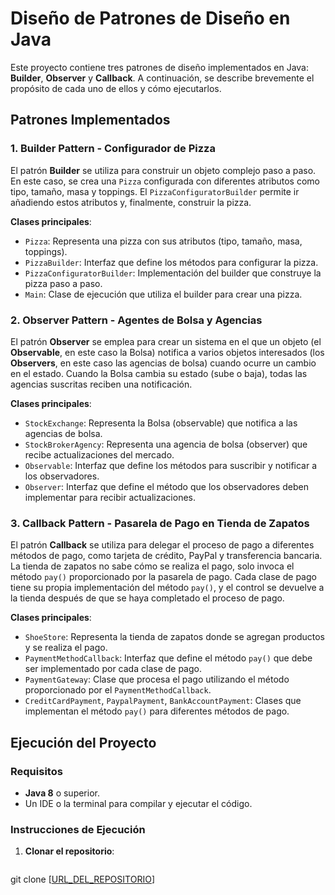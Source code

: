 # Diseño de Patrones de Diseño en Java

Este proyecto contiene tres patrones de diseño implementados en Java: **Builder**, **Observer** y **Callback**. A continuación, se describe brevemente el propósito de cada uno de ellos y cómo ejecutarlos.

## Patrones Implementados

### 1. **Builder Pattern** - **Configurador de Pizza**
El patrón **Builder** se utiliza para construir un objeto complejo paso a paso. En este caso, se crea una `Pizza` configurada con diferentes atributos como tipo, tamaño, masa y toppings. El `PizzaConfiguratorBuilder` permite ir añadiendo estos atributos y, finalmente, construir la pizza.

**Clases principales**:
- `Pizza`: Representa una pizza con sus atributos (tipo, tamaño, masa, toppings).
- `PizzaBuilder`: Interfaz que define los métodos para configurar la pizza.
- `PizzaConfiguratorBuilder`: Implementación del builder que construye la pizza paso a paso.
- `Main`: Clase de ejecución que utiliza el builder para crear una pizza.

### 2. **Observer Pattern** - **Agentes de Bolsa y Agencias**
El patrón **Observer** se emplea para crear un sistema en el que un objeto (el **Observable**, en este caso la Bolsa) notifica a varios objetos interesados (los **Observers**, en este caso las agencias de bolsa) cuando ocurre un cambio en el estado. Cuando la Bolsa cambia su estado (sube o baja), todas las agencias suscritas reciben una notificación.

**Clases principales**:
- `StockExchange`: Representa la Bolsa (observable) que notifica a las agencias de bolsa.
- `StockBrokerAgency`: Representa una agencia de bolsa (observer) que recibe actualizaciones del mercado.
- `Observable`: Interfaz que define los métodos para suscribir y notificar a los observadores.
- `Observer`: Interfaz que define el método que los observadores deben implementar para recibir actualizaciones.

### 3. **Callback Pattern** - **Pasarela de Pago en Tienda de Zapatos**
El patrón **Callback** se utiliza para delegar el proceso de pago a diferentes métodos de pago, como tarjeta de crédito, PayPal y transferencia bancaria. La tienda de zapatos no sabe cómo se realiza el pago, solo invoca el método `pay()` proporcionado por la pasarela de pago. Cada clase de pago tiene su propia implementación del método `pay()`, y el control se devuelve a la tienda después de que se haya completado el proceso de pago.

**Clases principales**:
- `ShoeStore`: Representa la tienda de zapatos donde se agregan productos y se realiza el pago.
- `PaymentMethodCallback`: Interfaz que define el método `pay()` que debe ser implementado por cada clase de pago.
- `PaymentGateway`: Clase que procesa el pago utilizando el método proporcionado por el `PaymentMethodCallback`.
- `CreditCardPayment`, `PaypalPayment`, `BankAccountPayment`: Clases que implementan el método `pay()` para diferentes métodos de pago.

## Ejecución del Proyecto

### Requisitos
- **Java 8** o superior.
- Un IDE o la terminal para compilar y ejecutar el código.

### Instrucciones de Ejecución

1. **Clonar el repositorio**:
   ```bash
  git clone [[URL_DEL_REPOSITORIO](https://github.com/sserranom/S302-PATTERNS.git)]



